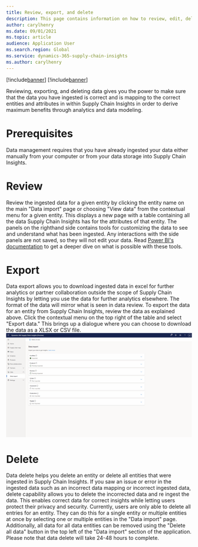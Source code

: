 ```yaml
---
title: Review, export, and delete
description: This page contains information on how to review, edit, delete, and export data in Supply Chain Insights
author: carylhenry
ms.date: 09/01/2021
ms.topic: article
audience: Application User
ms.search.region: Global
ms.service: dynamics-365-supply-chain-insights
ms.author: carylhenry
---
```


[!include[banner](includes/banner.md)]
[!include[banner](includes/preview-banner.md)]

Reviewing, exporting, and deleting data gives you the power to make sure that the data you have ingested is correct and is mapping to the correct entities and attributes in within Supply Chain Insights in order to derive maximum benefits through analytics and data modeling. 

# Prerequisites
Data management requires that you have already ingested your data either manually from your computer or from your data storage into Supply Chain Insights.

# Review
Review the ingested data for a given entity by clicking the entity name  on the main "Data import" page or choosing "View data" from the contextual menu for a given entity. This displays a new page with a table containing all the data Supply Chain Insights has for the attributes of that entity. The panels on the righthand side contains tools for customizing the data to see and understand what has been ingested. Any interactions with the side panels are not saved, so they will not edit your data. Read [Power BI's documentation](https://docs.microsoft.com/en-us/power-bi/create-reports/service-the-report-editor-take-a-tour) to get a deeper dive on what is possible with these tools.


# Export
Data export allows you to download ingested data in excel for further analytics or partner collaboration outside the scope of Supply Chain Insights by letting you use the data for further analytics elsewhere. The format of the data will mirror what is seen in data review. To export the data for an entity from Supply Chain Insights, review the data as explained above.  Click the contextual menu on the top right of the table and select "Export data." This brings up a dialogue where you can choose to download the data as a XLSX or CSV file.
![reviewing and then exporting data](/articles/media/data-export.gif)

# Delete
Data delete helps you delete an entity or delete all entities that were ingested in Supply Chain Insights. If you saw an issue or error in the ingested data such as an incorrect data mapping or incorrect ingested data, delete capability allows you to delete the incorrected data and re ingest the data. This enables correct data for correct insights while letting users protect their privacy and security. Currently, users are only able to delete all entries for an entity. They can do this for a single entity or multiple entities at once by selecting one or multiple entities in the "Data import" page. Additionally, all data for all data entities can be removed using the "Delete all data" button in the top left of the "Data import" section of the application. Please note that data delete will take 24-48 hours to complete.
